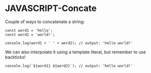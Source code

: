 # JAVASCRIPT-Concate


Couple of ways to concatenate a string:

    const word1 = 'hello';
    const word2 = 'world!';
    
    console.log(word1 + ' ' + word2); // output: 'hello world!'

We can also interpolate it using a template literal, but remember to use backticks!

    console.log(`${word1} ${word2}`); // output: 'hello world!'
